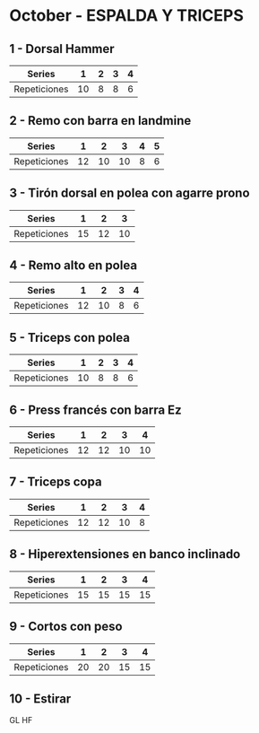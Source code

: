 # October -  ESPALDA Y TRICEPS

## 1 - Dorsal Hammer
| Series | 1  | 2 | 3 | 4 |
|----------|----|---|---|---|
| Repeticiones | 10 | 8 | 8 | 6 |
## 2 - Remo con barra en landmine
| Series | 1 | 2 | 3 | 4 | 5 |
|----------|----------|----------|----------|----------|---|
| Repeticiones | 12 | 10 | 10 | 8 | 6 |
## 3 - Tirón dorsal en polea con agarre prono
| Series | 1  | 2 | 3  |
|----------|----|----------|----|
| Repeticiones | 15 | 12 | 10 |
## 4 - Remo alto en polea
| Series | 1 | 2 | 3 | 4 |
|----------|----------|----------|----------|----------|
| Repeticiones | 12 | 10 | 8 | 6 |
## 5 - Triceps con polea
| Series | 1 | 2 | 3 | 4 |
|----------|----------|---|---|---|
| Repeticiones | 10 | 8 | 8 | 6 |
## 6 - Press francés con barra Ez
| Series | 1 | 2 | 3 | 4 |
|----------|----------|----------|----------|----------|
| Repeticiones | 12 | 12 | 10 | 10 |
## 7 - Triceps copa
| Series | 1 | 2 | 3  | 4 |
|----------|----------|----------|----|---|
| Repeticiones | 12 | 12 | 10 | 8 |
## 8 - Hiperextensiones en banco inclinado
| Series | 1 | 2 | 3 | 4 |
|----------|----------|----------|----------|----------|
| Repeticiones | 15 | 15 | 15 | 15 |
## 9 - Cortos con peso
| Series | 1  | 2  | 3 | 4 |
|----------|----|----|----------|----------|
| Repeticiones | 20 | 20 | 15 | 15 |
## 10 - Estirar
GL HF
